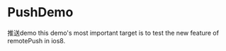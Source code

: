 # PushDemo
推送demo
this demo's most important target is to test the new feature of remotePush in ios8.
